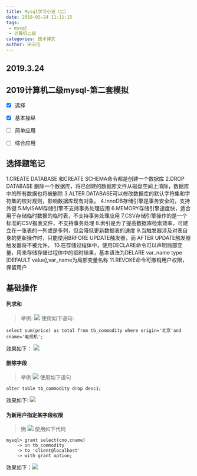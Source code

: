 ```yaml
---
title: Mysql学习小记（二）
date: 2019-03-24 11:11:15
tags:
 - mysql
 - 计算机二级
categories: 技术博文
author: 宋天伦
---
```


## 2019.3.24

## 2019计算机二级mysql-第二套模拟
* [x] 选择
* [x] 基本操纵
* [ ] 简单应用
* [ ] 综合应用


## 选择题笔记
1.CREATE DATABASE 和CREATE SCHEMA命令都是创建一个数据库
2.DROP DATABASE 删除一个数据库，将已创建的数据库文件从磁盘空间上清除，数据库中的所有数据也将被删除
3.ALTER DATABASE可以修改数据库的默认字符集和字符集的校对规则，影响数据库现有对象。
4.InnoDB存储引擎是事务安全的，支持外键
5.MyISAM存储引擎不支持事务处理应用
6.MEMORY存储引擎速度快，适合用于存储临时数据的临时表，不支持事务处理应用
7.CSV存储引擎操作的是一个标准的CSV报表文件，不支持事务处理
8.索引是为了提高数据库检索效率，可建立在一张表的一列或是多列，但会降低更新数据表的速度
9.当触发器涉及对表自身的更新操作时，只能使用BRFORE UPDATE触发器，而 AFTER UPDATE触发器触发器将不被允许。
10.在存储过程体中，使用DECLARE命令可以声明局部变量，用来存储存储过程体中的临时结果，基本语法为DELARE var_name type [DEFAULT value],var_name为局部变量名称
11.REVOKE命令可撤销用户权限，保留用户

## 基础操作
#### 列求和
>举例:
![](http://photo-frytea.test.upcdn.net/20190324114537.png)
使用如下语句:
```
select sum(price) as total from tb_commodity where origin='北京'and cname='电视机';
```
效果如下：
![](http://photo-frytea.test.upcdn.net/20190324114614.png)

#### 删除字段
>举例
![](http://photo-frytea.test.upcdn.net/20190324114758.png)
使用如下语句
```
alter table tb_commodity drop desc1;
```
效果如下:
![](http://photo-frytea.test.upcdn.net/20190324114857.png)

#### 为新用户指定某字段权限
>例
![](http://photo-frytea.test.upcdn.net/20190324120355.png)
使用如下代码
```
mysql> grant select(cno,cname)
    -> on tb_commodity
    -> to 'client@localhost'
    -> with grant option;
```
效果如下：![](http://photo-frytea.test.upcdn.net/20190324120445.png)